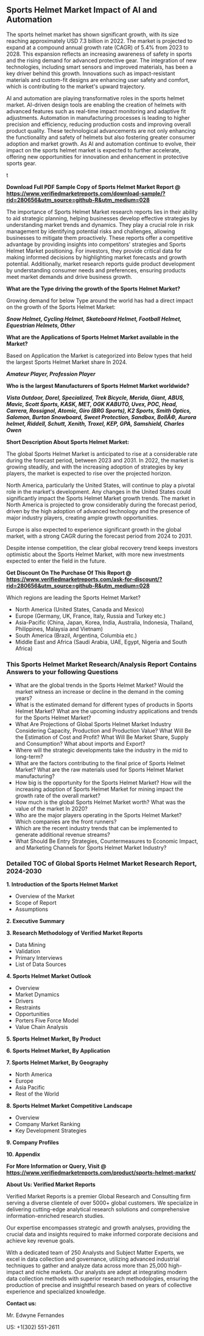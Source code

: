 <h2>Sports Helmet Market Impact of AI and Automation</h2><p>The sports helmet market has shown significant growth, with its size reaching approximately USD 7.3 billion in 2022. The market is projected to expand at a compound annual growth rate (CAGR) of 5.4% from 2023 to 2028. This expansion reflects an increasing awareness of safety in sports and the rising demand for advanced protective gear. The integration of new technologies, including smart sensors and improved materials, has been a key driver behind this growth. Innovations such as impact-resistant materials and custom-fit designs are enhancing user safety and comfort, which is contributing to the market's upward trajectory.</p><p>AI and automation are playing transformative roles in the sports helmet market. AI-driven design tools are enabling the creation of helmets with advanced features such as real-time impact monitoring and adaptive fit adjustments. Automation in manufacturing processes is leading to higher precision and efficiency, reducing production costs and improving overall product quality. These technological advancements are not only enhancing the functionality and safety of helmets but also fostering greater consumer adoption and market growth. As AI and automation continue to evolve, their impact on the sports helmet market is expected to further accelerate, offering new opportunities for innovation and enhancement in protective sports gear.</p>t</p><p id="" class=""><strong>Download Full PDF Sample Copy of Sports Helmet Market Report @ <a href="https://www.verifiedmarketreports.com/download-sample/?rid=280656&utm_source=github-R&utm_medium=028" target="_blank">https://www.verifiedmarketreports.com/download-sample/?rid=280656&utm_source=github-R&utm_medium=028</a></strong></p><p>The importance of&nbsp;Sports Helmet Market research reports lies in their ability to aid strategic planning, helping businesses develop effective strategies by understanding market trends and dynamics. They play a crucial role in risk management by identifying potential risks and challenges, allowing businesses to mitigate them proactively. These reports offer a competitive advantage by providing insights into competitors' strategies and Sports Helmet Market positioning. For investors, they provide critical data for making informed decisions by highlighting market forecasts and growth potential. Additionally, market research reports guide product development by understanding consumer needs and preferences, ensuring products meet market demands and drive business growth.</p><p><strong>What are the&nbsp;Type driving the growth of the Sports Helmet Market?</strong></p><p id="" class="">Growing demand for below Type around the world has had a direct impact on the growth of the Sports Helmet Market:</p><em><strong>Snow Helmet, Cycling Helmet, Skateboard Helmet, Football Helmet, Equestrian Helmets, Other</strong></em></p><strong>What are the&nbsp;Applications&nbsp;of Sports Helmet Market available in the Market?</strong></p><p id="" class="">Based on Application the Market is categorized into Below types that held the largest Sports Helmet Market share In 2024.</p><em><strong>Amateur Player, Profession Player</strong></em></p><strong>Who is the largest Manufacturers of Sports Helmet Market worldwide?</strong></p><p><em><strong>Vista Outdoor, Dorel, Specialized, Trek Bicycle, Merida, Giant, ABUS, Mavic, Scott Sports, KASK, MET, OGK KABUTO, Uvex, POC, Head, Carrera, Rossignol, Atomic, Giro (BRG Sports), K2 Sports, Smith Optics, Salomon, Burton Snowboard, Sweet Protection, Sandbox, BollÃ©, Aurora helmet, Riddell, Schutt, Xenith, Troxel, KEP, GPA, Samshield, Charles Owen</strong></em></p><p id="" class=""><strong>Short Description About Sports Helmet Market:</strong></p><p>The global Sports Helmet Market is anticipated to rise at a considerable rate during the forecast period, between 2023 and 2031. In 2022, the market is growing steadily, and with the increasing adoption of strategies by key players, the market is expected to rise over the projected horizon.</p><p>North America, particularly the United States, will continue to play a pivotal role in the market's development. Any changes in the United States could significantly impact the Sports Helmet Market growth trends. The market in North America is projected to grow considerably during the forecast period, driven by the high adoption of advanced technology and the presence of major industry players, creating ample growth opportunities.</p><p>Europe is also expected to experience significant growth in the global market, with a strong CAGR during the forecast period from 2024 to 2031.</p><p>Despite intense competition, the clear global recovery trend keeps investors optimistic about the Sports Helmet Market, with more new investments expected to enter the field in the future.</p><p id="" class=""><strong>Get Discount On The Purchase Of This Report @ <a href="https://www.verifiedmarketreports.com/ask-for-discount/?rid=280656&utm_source=github-R&utm_medium=028" target="_blank">https://www.verifiedmarketreports.com/ask-for-discount/?rid=280656&utm_source=github-R&utm_medium=028</a></strong></p>Which regions are leading the Sports Helmet Market?</p><ul><li>North America (United States, Canada and Mexico)</li><li>Europe (Germany, UK, France, Italy, Russia and Turkey etc.)</li><li>Asia-Pacific (China, Japan, Korea, India, Australia, Indonesia, Thailand, Philippines, Malaysia and Vietnam)</li><li>South America (Brazil, Argentina, Columbia etc.)</li><li>Middle East and Africa (Saudi Arabia, UAE, Egypt, Nigeria and South Africa)</li></ul><h3 id="" class="">This Sports Helmet Market Research/Analysis Report Contains Answers to your following Questions</h3><ul><li>What are the global trends in the Sports Helmet Market? Would the market witness an increase or decline in the demand in the coming years?</li><li>What is the estimated demand for different types of products in Sports Helmet Market? What are the upcoming industry applications and trends for the Sports Helmet Market?</li><li>What Are Projections of Global Sports Helmet Market Industry Considering Capacity, Production and Production Value? What Will Be the Estimation of Cost and Profit? What Will Be Market Share, Supply and Consumption? What about imports and Export?</li><li>Where will the strategic developments take the industry in the mid to long-term?</li><li>What are the factors contributing to the final price of Sports Helmet Market? What are the raw materials used for Sports Helmet Market manufacturing?</li><li>How big is the opportunity for the Sports Helmet Market? How will the increasing adoption of Sports Helmet Market for mining impact the growth rate of the overall market?</li><li>How much is the global Sports Helmet Market worth? What was the value of the market In 2020?</li><li>Who are the major players operating in the Sports Helmet Market? Which companies are the front runners?</li><li>Which are the recent industry trends that can be implemented to generate additional revenue streams?</li><li>What Should Be Entry Strategies, Countermeasures to Economic Impact, and Marketing Channels for Sports Helmet Market Industry?</li></ul><h3 id="" class="">Detailed TOC of Global Sports Helmet Market Research Report, 2024-2030</h3><p id="" class=""><strong>1. Introduction of the Sports Helmet Market</strong></p><ul><li>Overview of the Market</li><li>Scope of Report</li><li>Assumptions</li></ul><p id="" class=""><strong>2. Executive Summary</strong></p><p id="" class=""><strong>3. Research Methodology of Verified Market Reports</strong></p><ul><li>Data Mining</li><li>Validation</li><li>Primary Interviews</li><li>List of Data Sources</li></ul><p id="" class=""><strong>4. Sports Helmet Market Outlook</strong></p><ul><li>Overview</li><li>Market Dynamics</li><li>Drivers</li><li>Restraints</li><li>Opportunities</li><li>Porters Five Force Model</li><li>Value Chain Analysis</li></ul><p id="" class=""><strong>5. Sports Helmet Market, By Product</strong></p><p id="" class=""><strong>6. Sports Helmet Market, By Application</strong></p><p id="" class=""><strong>7. Sports Helmet Market, By Geography</strong></p><ul><li>North America</li><li>Europe</li><li>Asia Pacific</li><li>Rest of the World</li></ul><p id="" class=""><strong>8. Sports Helmet Market Competitive Landscape</strong></p><ul><li>Overview</li><li>Company Market Ranking</li><li>Key Development Strategies</li></ul><p id="" class=""><strong>9. Company Profiles</strong></p><p id="" class=""><strong>10. Appendix</strong></p><p id="" class=""><strong>For More Information or Query, Visit @ <a href="https://www.verifiedmarketreports.com/product/sports-helmet-market/" target="_blank">https://www.verifiedmarketreports.com/product/sports-helmet-market/</a></strong></p><p id="" class=""><strong>About Us: Verified Market Reports</strong></p><p id="" class="">Verified Market Reports is a premier Global Research and Consulting firm serving a diverse clientele of over 5000+ global customers. We specialize in delivering cutting-edge analytical research solutions and comprehensive information-enriched research studies.</p><p id="" class="">Our expertise encompasses strategic and growth analyses, providing the crucial data and insights required to make informed corporate decisions and achieve key revenue goals.</p><p id="" class="">With a dedicated team of 250 Analysts and Subject Matter Experts, we excel in data collection and governance, utilizing advanced industrial techniques to gather and analyze data across more than 25,000 high-impact and niche markets. Our analysts are adept at integrating modern data collection methods with superior research methodologies, ensuring the production of precise and insightful research based on years of collective experience and specialized knowledge.</p><p id="" class=""><strong>Contact us:</strong></p><p id="" class="">Mr. Edwyne Fernandes</p><p id="" class="">US: +1(302) 551-2611</p>